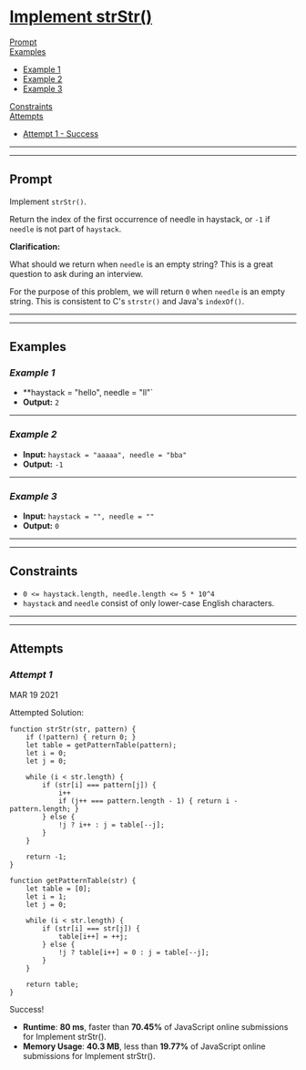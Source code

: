 # [**Implement strStr()**](https://leetcode.com/problems/implement-strstr/)

[Prompt](#prompt)  
[Examples](#examples)
- [Example 1](#example-1)  
- [Example 2](#example-2)  
- [Example 3](#example-3)  

[Constraints](#constraints)  
[Attempts](#attempts)  
- [Attempt 1 - Success](#attempt-1)

---
---
## **Prompt**
Implement `strStr()`.

Return the index of the first occurrence of needle in haystack, or `-1` if `needle` is not part of `haystack`.

**Clarification:**

What should we return when `needle` is an empty string? This is a great question to ask during an interview.

For the purpose of this problem, we will return `0` when `needle` is an empty string. This is consistent to C's `strstr()` and Java's `indexOf()`.

---
---
## **Examples**

### *Example 1*

- **haystack = "hello", needle = "ll"`
- **Output:** `2`

---
### *Example 2*

- **Input:** `haystack = "aaaaa", needle = "bba"`
- **Output:** `-1`

---
### *Example 3*

- **Input:** `haystack = "", needle = ""`
- **Output:** `0`

---
---
## **Constraints**
- `0 <= haystack.length, needle.length <= 5 * 10^4`
- `haystack` and `needle` consist of only lower-case English characters.

---   
---
## **Attempts**

### *Attempt 1*
MAR 19 2021

Attempted Solution:
```
function strStr(str, pattern) {
    if (!pattern) { return 0; }
    let table = getPatternTable(pattern);
    let i = 0;
    let j = 0;

    while (i < str.length) {
        if (str[i] === pattern[j]) {
            i++
            if (j++ === pattern.length - 1) { return i - pattern.length; }
        } else {
            !j ? i++ : j = table[--j];
        }
    }

    return -1;
}

function getPatternTable(str) {
    let table = [0];
    let i = 1;
    let j = 0;

    while (i < str.length) {
        if (str[i] === str[j]) {
            table[i++] = ++j;
        } else {
            !j ? table[i++] = 0 : j = table[--j];
        }
    }

    return table;
}
```

Success!

- **Runtime**: **80 ms**, faster than **70.45%** of JavaScript online submissions for Implement strStr().
- **Memory Usage**: **40.3 MB**, less than **19.77%** of JavaScript online submissions for Implement strStr().
